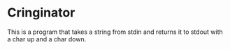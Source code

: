 # Cringinator

This is a program that takes a string from stdin and returns it to stdout with a char up and a char down.